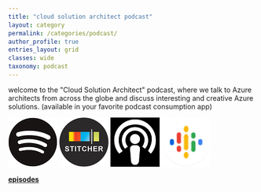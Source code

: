 ```yaml
---
title: "cloud solution architect podcast"
layout: category
permalink: /categories/podcast/
author_profile: true
entries_layout: grid
classes: wide
taxonomy: podcast
---
```




welcome to the "Cloud Solution Architect" podcast, where we talk to Azure architects from across the globe and discuss interesting and creative Azure solutions. (available in your favorite podcast consumption app)

[![](/assets/blogposts/podcasticons/spotify.png)](https://open.spotify.com/show/3BbVrW8lqA1BJ7McsFYDCL)
[![](/assets/blogposts/podcasticons/stitcher.png)](https://www.stitcher.com/podcast/anand-kumar-r-2/cloud-solution-architects)
[![](/assets/blogposts/podcasticons/apple.png)](https://podcasts.apple.com/us/podcast/cloud-solution-architects/id1470506823?mt=2&app=itunes)
[![](/assets/blogposts/podcasticons/google.png)](https://podcasts.google.com/?feed=aHR0cHM6Ly9mZWVkcy5wb2RjYXN0cGFzcy5uZXQvMTdhMzhmYmVjNTYxMTliNWZlNGM4NmVlZTk3Yzk1ODMucnNz)

**<u>episodes</u>**
